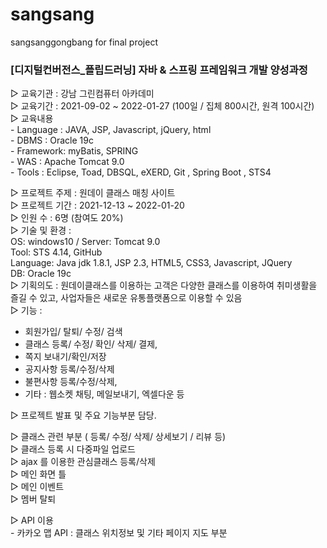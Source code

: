 # sangsang
sangsanggongbang for final project  
### [디지털컨버전스_플립드러닝] 자바 & 스프링 프레임워크 개발 양성과정  

▷ 교육기관 : 강남 그린컴퓨터 아카데미  
▷ 교육기간 : 2021-09-02 ~ 2022-01-27 (100일 / 집체 800시간, 원격 100시간)  
▷ 교육내용   
	- Language : JAVA, JSP, Javascript, jQuery, html  
    	- DBMS : Oracle 19c  
     	- Framework: myBatis, SPRING  
    	- WAS : Apache Tomcat 9.0  
    	- Tools : Eclipse, Toad, DBSQL, eXERD, Git , Spring Boot , STS4  
   
   
▷ 프로젝트 주제 : 원데이 클래스 매칭 사이트  
▷ 프로젝트 기간 : 2021-12-13 ~ 2022-01-20   
▷ 인원 수 : 6명 (참여도 20%)   
▷ 기술 및 환경 :  
	OS: windows10 / Server: Tomcat 9.0   
	Tool: STS 4.14, GitHub  
             	Language: Java jdk 1.8.1, JSP 2.3, HTML5, CSS3, Javascript, JQuery   
             	DB: Oracle 19c  
▷ 기획의도 : 원데이클래스를 이용하는 고객은 다양한 클래스를 이용하여 취미생활을 즐길 수 있고, 사업자들은 새로운 유통플랫폼으로 이용할 수 있음  
▷ 기능 :   
- 회원가입/ 탈퇴/ 수정/ 검색  
- 클래스 등록/ 수정/ 확인/ 삭제/ 결제,  
- 쪽지 보내기/확인/저장  
- 공지사항 등록/수정/삭제  
- 불편사항 등록/수정/삭제,  
- 기타 : 웹소켓 채팅, 메일보내기, 엑셀다운 등  

▷ 프로젝트 발표 및 주요 기능부분 담당.  

▷ 클래스 관련 부분 ( 등록/ 수정/ 삭제/ 상세보기 / 리뷰 등)  
▷ 클래스 등록 시 다중파일 업로드  
▷ ajax 를 이용한 관심클래스 등록/삭제  
▷ 메인 화면 틀  
▷ 메인 이벤트  
▷ 멤버 탈퇴   

▷ API 이용  
	- 카카오 맵 API : 클래스 위치정보 및 기타 페이지 지도 부분  
